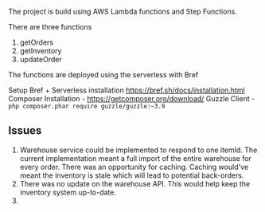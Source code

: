 The project is build using AWS Lambda functions and Step Functions.

There are three functions
1. getOrders
2. getInventory
3. updateOrder

The functions are deployed using the serverless with Bref

Setup
Bref + Serverless installation https://bref.sh/docs/installation.html
Composer Installation - https://getcomposer.org/download/
Guzzle Client - `php composer.phar require guzzle/guzzle:~3.9`



Issues
---
1. Warehouse service could be implemented to respond to one itemId. The current implementation meant a full import of the entire warehouse for every order. There was an opportunity for caching. Caching would've meant the inventory is stale which will lead to potential back-orders.
2. There was no update on the warehouse API. This would help keep the inventory system up-to-date. 
3. 